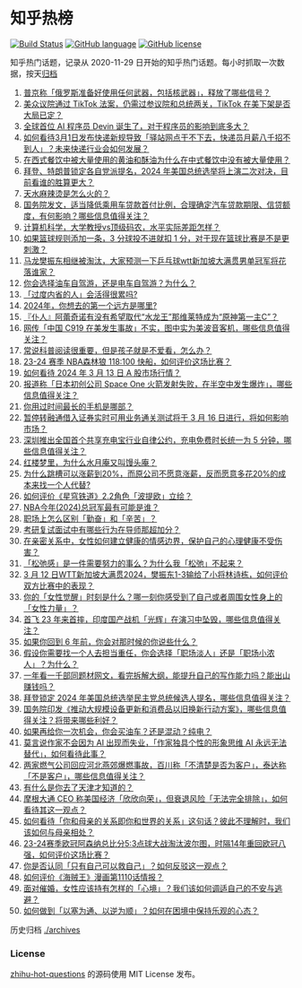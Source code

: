 # 知乎热榜
[![Build Status](https://github.com/ToWeLong/zhihu-hot-questions/workflows/CI/badge.svg)](https://github.com/ToWeLong/zhihu-hot-questions/actions)
[![GitHub language](https://img.shields.io/badge/language-golang-orange.svg)](https://golang.org/)
[![GitHub license](https://img.shields.io/github/license/ToWeLong/zhihu-hot-questions)](https://github.com/ToWeLong/zhihu-hot-questions/blob/main/LICENSE)

知乎热门话题，记录从 2020-11-29 日开始的知乎热门话题。每小时抓取一次数据，按天[归档](./archives)

<!-- BEGIN -->

1. [普京称「俄罗斯准备好使用任何武器，包括核武器」，释放了哪些信号？](https://www.zhihu.com/question/648382277)
1. [美众议院通过 TikTok 法案，仍需过参议院和总统两关，TikTok 在美下架是否大局已定？](https://www.zhihu.com/question/648435420)
1. [全球首位 AI 程序员 Devin 诞生了，对于程序员的影响到底多大？](https://www.zhihu.com/question/648372821)
1. [如何看待3月1日发布快递新规导致「驿站网点干不下去，快递员月薪八千招不到人」？未来快递行业会如何发展？](https://www.zhihu.com/question/648321652)
1. [在西式餐饮中被大量使用的黄油和酥油为什么在中式餐饮中没有被大量使用？](https://www.zhihu.com/question/647351512)
1. [拜登、特朗普锁定各自党派提名，2024 年美国总统选举将上演二次对决，目前看谁的胜算更大？](https://www.zhihu.com/question/648366008)
1. [天水麻辣烫是怎么火的？](https://www.zhihu.com/question/647306425)
1. [国务院发文，适当降低乘用车贷款首付比例，合理确定汽车贷款期限、信贷额度，有何影响？哪些信息值得关注？](https://www.zhihu.com/question/648406910)
1. [计算机科学，大学教授vs顶级码农，水平实际差距怎样？](https://www.zhihu.com/question/643732851)
1. [如果篮球规则添加一条，3 分球投不进就扣 1 分，对于现在篮球比赛是不是更刺激？](https://www.zhihu.com/question/596048506)
1. [马龙樊振东相继被淘汰，大家预测一下乒乓球wtt新加坡大满贯男单冠军将花落谁家？](https://www.zhihu.com/question/648267638)
1. [你会选择油车自驾游，还是电车自驾游？为什么？](https://www.zhihu.com/question/645597701)
1. [「过度内省的人」会活得很累吗?](https://www.zhihu.com/question/646969841)
1. [2024年，你想去的第一个远方是哪里?](https://www.zhihu.com/question/646407951)
1. [『仆人』阿蕾奇诺有没有希望取代“水龙王”那维莱特成为“原神第一主C”？](https://www.zhihu.com/question/648153447)
1. [网传「中国 C919 在美发生事故」不实，图中实为美波音客机，哪些信息值得关注？](https://www.zhihu.com/question/648314758)
1. [常说科普阅读很重要，但是孩子就是不爱看，怎么办？](https://www.zhihu.com/question/645603923)
1. [23-24 赛季 NBA森林狼 118:100 快船，如何评价这场比赛？](https://www.zhihu.com/question/648318077)
1. [如何看待 2024 年 3 月 13 日 A 股市场行情？](https://www.zhihu.com/question/648318296)
1. [报道称「日本初创公司 Space One 火箭发射失败，在半空中发生爆炸」，哪些信息值得关注？](https://www.zhihu.com/question/648326582)
1. [你用过时间最长的手机是哪部？](https://www.zhihu.com/question/640667353)
1. [暂停转融通借入证券实时可用业务通关测试将于 3 月 16 日进行，将如何影响市场？](https://www.zhihu.com/question/648330545)
1. [深圳推出全国首个共享充电宝行业自律公约，充电免费时长统一为 5 分钟，哪些信息值得关注？](https://www.zhihu.com/question/648230517)
1. [红楼梦里，为什么水月庵又叫馒头庵？](https://www.zhihu.com/question/647875600)
1. [为什么跳槽可以涨薪到20%，而原公司不愿意涨薪，反而愿意多花20%的成本来找一个人代替?](https://www.zhihu.com/question/648148035)
1. [如何评价《星穹铁道》2.2角色「波提欧」立绘？](https://www.zhihu.com/question/648334502)
1. [NBA今年(2024)总冠军最有可能是谁？](https://www.zhihu.com/question/638726849)
1. [职场上怎么区别「勤奋」和「辛苦」？](https://www.zhihu.com/question/647870616)
1. [考研复试面试中有哪些行为在导师那超加分？](https://www.zhihu.com/question/648224309)
1. [在亲密关系中，女性如何建立健康的情感边界，保护自己的心理健康不受伤害？](https://www.zhihu.com/question/645945676)
1. [「松弛感」是一件需要努力的事么？为什么我「松弛」不起来？](https://www.zhihu.com/question/646253903)
1. [3 月 12 日WTT新加坡大满贯2024，樊振东1-3输给了小将林诗栋，如何评价双方比赛中的表现？](https://www.zhihu.com/question/648211882)
1. [你的「女性觉醒」时刻是什么？哪一刻你感受到了自己或者周围女性身上的「女性力量」？](https://www.zhihu.com/question/645945667)
1. [首飞 23 年来首摔，印度国产战机「光辉」在演习中坠毁，哪些信息值得关注？](https://www.zhihu.com/question/648322237)
1. [如果你回到 6 年前，你会对那时候的你说些什么？](https://www.zhihu.com/question/648208397)
1. [假设你需要找一个人去担当重任，你会选择「职场淡人」还是「职场小浓人」？为什么？](https://www.zhihu.com/question/648252540)
1. [一年看一千部同题材网文，看完拆解大纲，能提升自己的写作能力吗？能出山赚钱吗？](https://www.zhihu.com/question/648280843)
1. [拜登锁定 2024 年美国总统选举民主党总统候选人提名，哪些信息值得关注？](https://www.zhihu.com/question/648308081)
1. [国务院印发《推动大规模设备更新和消费品以旧换新行动方案》，哪些信息值得关注？将带来哪些利好？](https://www.zhihu.com/question/648406590)
1. [如果再给你一次机会，你会买油车？还是混动？纯电？](https://www.zhihu.com/question/642796881)
1. [莫言说作家不会因为 AI 出现而失业，「作家独具个性的形象思维 AI 永远无法替代」，如何看待此事？](https://www.zhihu.com/question/648364248)
1. [两家燃气公司回应河北燕郊爆燃事故，百川称「不清楚是否为客户」，泰达称「不是客户」，哪些信息值得关注？](https://www.zhihu.com/question/648346052)
1. [有什么是你去了天津才知道的？](https://www.zhihu.com/question/287895429)
1. [摩根大通 CEO 称美国经济「欣欣向荣」，但衰退风险「无法完全排除」，如何看待其这一观点？](https://www.zhihu.com/question/648164602)
1. [如何看待「你和母亲的关系即你和世界的关系」这句话？彼此不理解时，我们该如何与母亲相处？](https://www.zhihu.com/question/645945657)
1. [23-24赛季欧冠阿森纳总比分5:3点球大战淘汰波尔图，时隔14年重回欧冠八强，如何评价这场比赛？](https://www.zhihu.com/question/648283636)
1. [你是否认同「只有自己可以救自己」？如何反驳这一观点？](https://www.zhihu.com/question/641330196)
1. [如何评价《海贼王》漫画第1110话情报？](https://www.zhihu.com/question/648140341)
1. [面对催婚，女性应该持有怎样的「心境」？我们该如何调适自己的不安与逃避？](https://www.zhihu.com/question/645945733)
1. [如何做到「以塞为通、以逆为顺」？如何在困境中保持乐观的心态？](https://www.zhihu.com/question/646206049)

<!-- END -->

历史归档 [./archives](./archives)


### License
[zhihu-hot-questions](https://github.com/towelong/zhihu-hot-questions) 的源码使用 MIT License 发布。